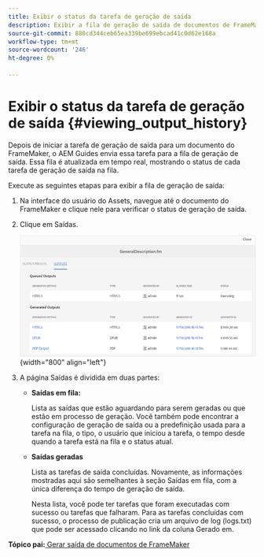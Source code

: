 ```yaml
---
title: Exibir o status da tarefa de geração de saída
description: Exibir a fila de geração de saída de documentos de FrameMaker. Saiba como visualizar o status de uma tarefa de geração de saída.
source-git-commit: 880cd344ceb65ea339be699ebcad41c0d62e168a
workflow-type: tm+mt
source-wordcount: '246'
ht-degree: 0%

---
```


# Exibir o status da tarefa de geração de saída {#viewing_output_history}

Depois de iniciar a tarefa de geração de saída para um documento do FrameMaker, o AEM Guides envia essa tarefa para a fila de geração de saída. Essa fila é atualizada em tempo real, mostrando o status de cada tarefa de geração de saída na fila.

Execute as seguintes etapas para exibir a fila de geração de saída:

1. Na interface do usuário do Assets, navegue até o documento do FrameMaker e clique nele para verificar o status de geração de saída.

1. Clique em Saídas.

   ![](images/output-queued-fm.png){width="800" align="left"}

1. A página Saídas é dividida em duas partes:

   - **Saídas em fila:**

     Lista as saídas que estão aguardando para serem geradas ou que estão em processo de geração. Você também pode encontrar a configuração de geração de saída ou a predefinição usada para a tarefa na fila, o tipo, o usuário que iniciou a tarefa, o tempo desde quando a tarefa está na fila e o status atual.

   - **Saídas geradas**

     Lista as tarefas de saída concluídas. Novamente, as informações mostradas aqui são semelhantes à seção Saídas em fila, com a única diferença do tempo de geração de saída.

     Nesta lista, você pode ter tarefas que foram executadas com sucesso ou tarefas que falharam. Para as tarefas concluídas com sucesso, o processo de publicação cria um arquivo de log \(logs.txt\) que pode ser acessado clicando no link da coluna Gerado em.


**Tópico pai:**[ Gerar saída de documentos de FrameMaker](fm-output-generatation.md)
